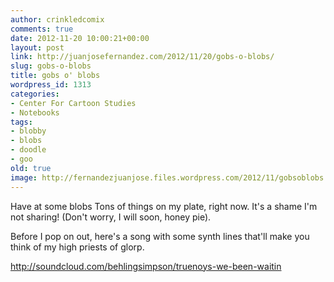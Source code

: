 ```yaml
---
author: crinkledcomix
comments: true
date: 2012-11-20 10:00:21+00:00
layout: post
link: http://juanjosefernandez.com/2012/11/20/gobs-o-blobs/
slug: gobs-o-blobs
title: gobs o' blobs
wordpress_id: 1313
categories:
- Center For Cartoon Studies
- Notebooks
tags:
- blobby
- blobs
- doodle
- goo
old: true
image: http://fernandezjuanjose.files.wordpress.com/2012/11/gobsoblobs.jpg
---
```


Have at some blobs![![](http://fernandezjuanjose.files.wordpress.com/2012/11/gobsoblobs.jpg)](http://fernandezjuanjose.files.wordpress.com/2012/11/gobsoblobs.jpg)
Tons of things on my plate, right now. It's a shame I'm not sharing! (Don't worry, I will soon, honey pie).

Before I pop on out, here's a song with some synth lines that'll make you think of my high priests of glorp.

http://soundcloud.com/behlingsimpson/truenoys-we-been-waitin

